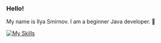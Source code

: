 ### Hello!
My name is Ilya Smirnov.
I am a beginner Java developer. 👋

[![My Skills](https://skillicons.dev/icons?i=java,postgres,git,github,maven,hibernate,docker,spring,idea&theme=light)](https://skillicons.dev)

<!--
**pLumbum82j/pLumbum82j** is a ✨ _special_ ✨ repository because its `README.md` (this file) appears on your GitHub profile.

Here are some ideas to get you started:

- 🔭 I’m currently working on ...
- 🌱 I’m currently learning ...
- 👯 I’m looking to collaborate on ...
- 🤔 I’m looking for help with ...
- 💬 Ask me about ...
- 📫 How to reach me: ...
- 😄 Pronouns: ...
- ⚡ Fun fact: ...
-->
